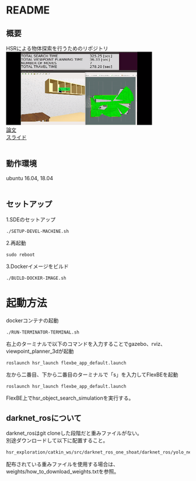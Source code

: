 # README
## 概要
HSRによる物体探索を行うためのリポジトリ  
![gif](res/rsj_movie.gif)  
[論文](res/rsj_2020_submit.pdf)  
[スライド](res/rsj_presentation.pptx)  
<br/>

## 動作環境
ubuntu 16.04, 18.04  
<br/>

## セットアップ
1.SDEのセットアップ  
```shell
./SETUP-DEVEL-MACHINE.sh
```

2.再起動  
```shell
sudo reboot
```

3.Dockerイメージをビルド  
```shell
./BUILD-DOCKER-IMAGE.sh
```

# 起動方法
dockerコンテナの起動  
```shell
./RUN-TERMINATOR-TERMINAL.sh
```

右上のターミナルで以下のコマンドを入力することでgazebo、rviz、viewpoint_planner_3dが起動  
```shell
roslaunch hsr_launch flexbe_app_default.launch  
```

左から二番目、下から二番目のターミナルで「s」を入力してFlexBEを起動  
```shell
roslaunch hsr_launch flexbe_app_default.launch  
```

FlexBE上でhsr_object_search_simulationを実行する。  

## darknet_rosについて
darknet_rosはgit cloneした段階だと重みファイルがない。  
別途ダウンロードして以下に配置すること。
```bash
hsr_exploration/catkin_ws/src/darknet_ros_one_shoat/darknet_ros/yolo_network_config/weights
```
配布されている重みファイルを使用する場合は、weights/how_to_download_weights.txtを参照。
